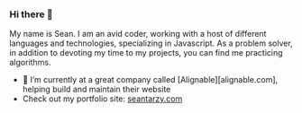### Hi there 👋

My name is Sean. I am an avid coder, working with a host of different languages and technologies, specializing in Javascript. As a problem solver, in addition to devoting my time to my projects, you can find me practicing algorithms.

- 🔭 I’m currently at a great company called [Alignable][alignable.com], helping build and maintain their website
-    Check out my portfolio site: [seantarzy.com](seantarzy.com)

<!--
**seantarzy/seantarzy** is a ✨ _special_ ✨ repository because its `README.md` (this file) appears on your GitHub profile.


